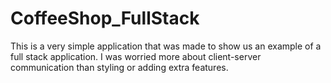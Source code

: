 # CoffeeShop_FullStack
This is a very simple application that was made to show us an example of a full stack application. 
I was worried more about client-server communication than styling or adding extra features.
